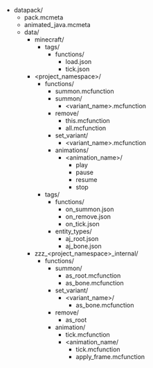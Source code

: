 
- datapack/
    - pack.mcmeta
    - animated_java.mcmeta
    - data/
        - minecraft/
            - tags/
                - functions/
                    - load.json
                    - tick.json
        - <project_namespace>/
            - functions/
                - summon.mcfunction
                - summon/
                    - <variant_name>.mcfunction
                - remove/
                    - this.mcfunction
                    - all.mcfunction
                - set_variant/
                    - <variant_name>.mcfunction
                - animations/
                    - <animation_name>/
                        - play
                        - pause
                        - resume
                        - stop
            - tags/
                - functions/
                    - on_summon.json
                    - on_remove.json
                    - on_tick.json
                - entity_types/
                    - aj_root.json
                    - aj_bone.json
        - zzz_<project_namespace>_internal/
            - functions/
                - summon/
                    - as_root.mcfunction
                    - as_bone.mcfunction
                - set_variant/
                    - <variant_name>/
                        - as_bone.mcfunction
                - remove/
                    - as_root
                - animation/
                    - tick.mcfunction
                    - <animation_name/
                        - tick.mcfunction
                        - apply_frame.mcfunction
